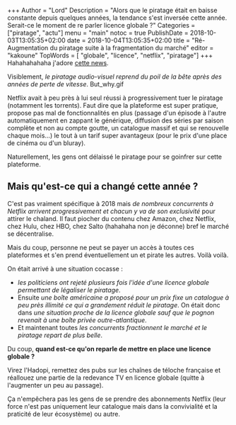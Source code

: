 +++
Author = "Lord"
Description = "Alors que le piratage était en baisse constante depuis quelques années, la tendance s'est inversée cette année. Serait-ce le moment de re parler licence globale ?"
Categories = ["piratage", "actu"]
menu = "main"
notoc = true
PublishDate = 2018-10-03T13:05:35+02:00
date = 2018-10-04T13:05:35+02:00
title = "Ré-Augmentation du piratage suite à la fragmentation du marché"
editor = "kakoune"
TopWords = [  "globale", "licence", "netflix", "piratage"]
+++
Hahahahahaha j'adore [cette news](https://motherboard.vice.com/en_us/article/d3q45v/bittorrent-usage-increases-netflix-streaming-sites).

Visiblement, *le piratage audio-visuel reprend du poil de la bête après des années de perte de vitesse*.
But_why.gif

Netflix avait à peu près à lui seul réussi à progressivement tuer le piratage (notamment les torrents).
Faut dire que la plateforme est super pratique, propose pas mal de fonctionnalités en plus (passage d'un épisode à l'autre automatiquement en zappant le générique, diffusion des séries par saison complète et non au compte goutte, un catalogue massif et qui se renouvelle chaque mois…) le tout à un tarif super avantageux (pour le prix d'une place de cinéma ou d'un bluray).

Naturellement, les gens ont délaissé le piratage pour se goinfrer sur cette plateforme.

## Mais qu'est-ce qui a changé cette année ?
C'est pas vraiment spécifique à 2018 mais *de nombreux concurrents à Netflix arrivent progressivement et chacun y va de son exclusivité* pour attirer le chaland.
Il faut piocher du contenu chez Amazon, chez Netflix, chez Hulu, chez HBO, chez Salto (hahahaha non je déconne) bref le marché se décentralise.

Mais du coup, personne ne peut se payer un accès à toutes ces plateformes et s'en prend éventuellement un et pirate les autres.
Voilà voilà.

On était arrivé à une situation cocasse : 

  - *les politiciens ont rejeté plusieurs fois l'idée d'une licence globale permettant de légaliser le piratage*.
  - Ensuite *une boîte américaine a proposé pour un prix fixe un catalogue à peu près illimité ce qui a grandement réduit le piratage*. On était donc dans *une situation proche de la licence globale sauf que le pognon revenait à une boîte privée outre-atlantique*.
  - Et maintenant toutes *les concurrents fractionnent le marché et le piratage repart de plus belle*.

Du coup, **quand est-ce qu'on reparle de mettre en place une licence globale ?**

Virez l'Hadopi, remettez des pubs sur les chaînes de téloche française et réallouez une partie de la redevance TV en licence globale (quitte à l'augmenter un peu au passage).

Ça n'empêchera pas les gens de se prendre des abonnements Netflix (leur force n'est pas uniquement leur catalogue mais dans la convivialité et la praticité de leur écosystème) ou autre.
